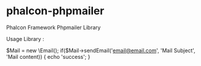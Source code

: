 # phalcon-phpmailer
Phalcon Framework Phpmailer Library

Usage Library : 

$Mail = new \Email();
if($Mail->sendEmail('email@email.com', 'Mail Subject', 'Mail content)) {
  echo 'success';
}
